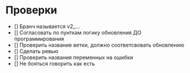 # Проверки

* [] Бранч называется v2_...
* [] Согласовать по пунткам логику обновления ДО программирования
* [] Проверить название ветки, должно соответсвовать обновлению
* [] Сделать ревью
* [] Проверить названия переменных на ошибки
* [] Не бояться говорить как есть
